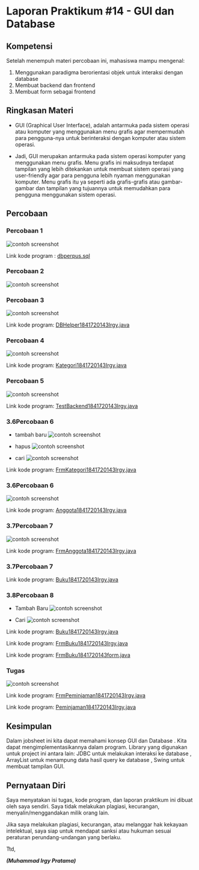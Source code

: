 # Laporan Praktikum #14 - GUI dan Database 

## Kompetensi

Setelah menempuh materi percobaan ini, mahasiswa mampu mengenal:

1. Menggunakan paradigma berorientasi objek untuk interaksi dengan database 
2. Membuat backend dan frontend 
3. Membuat form sebagai frontend 
 
## Ringkasan Materi

-  GUI (Graphical User Interface), adalah antarmuka pada sistem operasi atau komputer yang menggunakan menu grafis agar mempermudah para pengguna-nya untuk berinteraksi dengan komputer atau sistem operasi.

-  Jadi, GUI merupakan antarmuka pada sistem operasi komputer yang menggunakan menu grafis. Menu grafis ini maksudnya terdapat tampilan yang lebih ditekankan untuk membuat sistem operasi yang user-friendly agar para pengguna lebih nyaman menggunakan komputer. Menu grafis itu ya seperti ada grafis-grafis atau gambar-gambar dan tampilan yang tujuannya untuk memudahkan para pengguna menggunakan sistem operasi.

## Percobaan

### Percobaan 1

![contoh screenshot](img/pcb1.png)

Link kode program : [dbperpus.sql](../../src/14_GUI_dan_Database/dbperpus.sql)

### Percobaan 2

![contoh screenshot](img/pcb2.png)

### Percobaan 3

![contoh screenshot](img/pcb3.png)


Link kode program: [DBHelper1841720143Irgy.java](../../src/14_GUI_dan_Database/backend/DBHelper1841720143Irgy.java)


### Percobaan 4

![contoh screenshot](img/pcb4.png)


Link kode program: [Kategori1841720143Irgy.java](../../src/14_GUI_dan_Database/backend/Kategori1841720143Irgy.java)


### Percobaan 5

![contoh screenshot](img/pcb5.png)

Link kode program: [TestBackend1841720143Irgy.java](../../src/14_GUI_dan_Database/frontend/TestBackend1841720143Irgy.java)

### 3.6Percobaan 6
 
- tambah baru
![contoh screenshot](img/pcb6tambah.png)

- hapus
![contoh screenshot](img/pcb6hapus.png)

- cari
![contoh screenshot](img/pcb6cari.png) 

Link kode program: [FrmKategori1841720143Irgy.java](../../src/14_GUI_dan_Database/frontend/FrmKategori1841720143Irgy.java)

### 3.6Percobaan 6

![contoh screenshot](img/pcb66.png)


Link kode program: [Anggota1841720143Irgy.java](../../src/14_GUI_dan_Database/backend/Anggota1841720143Irgy.java)

### 3.7Percobaan 7

![contoh screenshot](img/pcb7.png)

Link kode program: [FrmAnggota1841720143Irgy.java](../../src/14_GUI_dan_Database/frontend/FrmAnggota1841720143Irgy.java)

### 3.7Percobaan 7

Link kode program: [Buku1841720143Irgy.java](../../src/14_GUI_dan_Database/backend/Buku1841720143Irgy.java)


### 3.8Percobaan 8

- Tambah Baru
![contoh screenshot](img/pcb8tambah.png)

- Cari
![contoh screenshot](img/pcb8cari.png)

Link kode program: [Buku1841720143Irgy.java](../../src/14_GUI_dan_Database/backend/Buku1841720143Irgy.java)

Link kode program: [FrmBuku1841720143Irgy.java](../../src/14_GUI_dan_Database/frontend/FrmBuku1841720143Irgy.java)

Link kode program: [FrmBuku1841720143form.java](../../src/14_GUI_dan_Database/frontend/FrmBuku1841720143Irgy.form)


### Tugas

![contoh screenshot](img/pcb8cari.png)

Link kode program: [FrmPeminjaman1841720143Irgy.java](../../src/14_GUI_dan_Database/frontend/FrmPeminjaman1841720143Irgy.java)

Link kode program: [Peminjaman1841720143Irgy.java](../../src/14_GUI_dan_Database/backend/Peminjaman1841720143Irgy.java)


## Kesimpulan
Dalam jobsheet ini kita dapat memahami konsep GUI dan Database . Kita dapat mengimplementasikannya dalam program. Library yang digunakan untuk project ini antara lain: JDBC untuk melakukan interaksi ke database , ArrayList untuk menampung data hasil query ke database , Swing untuk membuat tampilan GUI. 

## Pernyataan Diri

Saya menyatakan isi tugas, kode program, dan laporan praktikum ini dibuat oleh saya sendiri. Saya tidak melakukan plagiasi, kecurangan, menyalin/menggandakan milik orang lain.

Jika saya melakukan plagiasi, kecurangan, atau melanggar hak kekayaan intelektual, saya siap untuk mendapat sanksi atau hukuman sesuai peraturan perundang-undangan yang berlaku.

Ttd,

***(Muhammad Irgy Pratama)***

